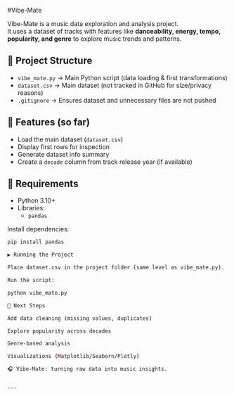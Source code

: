 #Vibe-Mate  

Vibe-Mate is a music data exploration and analysis project.  
It uses a dataset of tracks with features like **danceability, energy, tempo, popularity, and genre** to explore music trends and patterns.  

## 📂 Project Structure
- `vibe_mate.py` → Main Python script (data loading & first transformations)  
- `dataset.csv` → Main dataset (not tracked in GitHub for size/privacy reasons)  
- `.gitignore` → Ensures dataset and unnecessary files are not pushed  

## 🚀 Features (so far)
- Load the main dataset (`dataset.csv`)  
- Display first rows for inspection  
- Generate dataset info summary  
- Create a `decade` column from track release year (if available)  

## 🔧 Requirements
- Python 3.10+  
- Libraries:  
  - `pandas`  

Install dependencies:
```bash
pip install pandas

▶️ Running the Project

Place dataset.csv in the project folder (same level as vibe_mate.py).

Run the script:

python vibe_mate.py

📌 Next Steps

Add data cleaning (missing values, duplicates)

Explore popularity across decades

Genre-based analysis

Visualizations (Matplotlib/Seaborn/Plotly)

🎧 Vibe-Mate: turning raw data into music insights.


---


